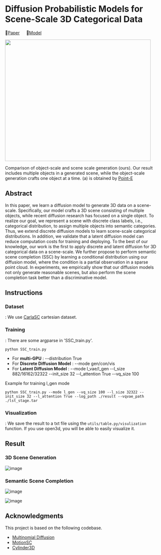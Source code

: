 # Diffusion Probabilistic Models for Scene-Scale 3D Categorical Data

📌[Paper](http://arxiv.org/abs/2301.00527)        📌[Model](https://drive.google.com/drive/folders/1iqfql5PjKIMn0a9ucnvud3Q9JdPxKZV3?usp=sharing)

<img src=https://user-images.githubusercontent.com/65997635/210452550-2c7c7c6d-7260-43ce-b4b6-18d3f15fccde.png width="480"
  height="400">

Comparison of object-scale and scene scale generation (ours). Our result includes multiple objects in a generated scene,
while the object-scale generation crafts one object at a time. (a) is obtained by [Point-E](https://github.com/openai/point-e)

## Abstract
In this paper, we learn a diffusion model to generate 3D data on a scene-scale. Specifically, our model crafts a 3D scene consisting of multiple objects, while recent diffusion research has focused on a single object. To realize our goal, we represent a scene with discrete class labels, i.e., categorical distribution, to assign multiple objects into semantic categories. Thus, we extend discrete diffusion models to learn scene-scale categorical distributions. In addition, we validate that a latent diffusion model can reduce computation costs for training and deploying. To the best of our knowledge, our work is the first to apply discrete and latent diffusion for 3D categorical data on a scene-scale. We further propose to perform semantic scene completion (SSC) by learning a conditional distribution using our diffusion model, where the condition is a partial observation in a sparse point cloud. In experiments, we empirically show that our diffusion models not only generate reasonable scenes, but also perform the scene completion task better than a discriminative model. 


## Instructions
### Dataset
: We use [CarlaSC](https://umich-curly.github.io/CarlaSC.github.io/download/) cartesian dataset.

### Training
: There are some argparse in 'SSC_train.py'.
    
    python SSC_train.py 
    
- For **multi-GPU** : --distribution True
- For **Discrete Diffusion Model** : --mode gen/con/vis
- For **Latent Diffusion Model** : --mode l_vae/l_gen --l_size 882/16162/32322 --init_size 32 --l_attention True --vq_size 100

Example for training l_gen mode
  
    python SSC_train.py --mode l_gen --vq_size 100 --l_size 32322 --init_size 32 --l_attention True --log_path ./result --vqvae_path ./lst_stage.tar


### Visualization
: We save the result to a txt file using the `utils/table.py/visulization` function. 
If you use open3d, you will be able to easily visualize it.

## Result
### 3D Scene Generation
![image](https://github.com/zoomin-lee/scene-scale-diffusion/blob/main/images/3D_scene_generation.png?raw=true)

### Semantic Scene Completion
![image](https://github.com/zoomin-lee/scene-scale-diffusion/blob/main/images/table4.PNG?raw=true)


![image](https://github.com/zoomin-lee/scene-scale-diffusion/blob/main/images/semantic_scene_completion.png?raw=true)


## Acknowledgments
This project is based on the following codebase.
- [Multinomial Diffusion](https://github.com/ehoogeboom/multinomial_diffusion/tree/9d907a60536ad793efd6d2a6067b3c3d6ba9fce7)
- [MotionSC](https://github.com/UMich-CURLY/3DMapping)
- [Cylinder3D](https://github.com/xinge008/Cylinder3D)
